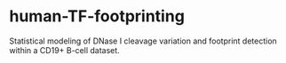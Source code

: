 # human-TF-footprinting
Statistical modeling of DNase I cleavage variation and footprint detection within a CD19+ B-cell dataset.
